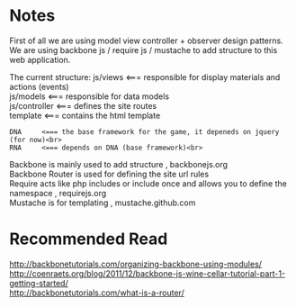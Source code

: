 Notes
=====
First of all we are using model view controller + observer design patterns.<br>
We are using backbone js / require js / mustache to add structure to this web application.

The current structure:
	js/views	<=== responsible for display materials and actions (events)<br>
	js/models 	<=== responsible for data models<br>
	js/controller 	<=== defines the site routes<br>
	template 	<=== contains the html template<br>
	
	DNA		<=== the base framework for the game, it depeneds on jquery (for now)<br>
	RNA		<=== depends on DNA (base framework)<br>


Backbone is mainly used to add structure , backbonejs.org <br>
Backbone Router is used for defining the site url rules<br>
Require acts like php includes or include once and allows you to define the namespace , requirejs.org<br> 
Mustache is for templating , mustache.github.com<br>

Recommended Read
=====
http://backbonetutorials.com/organizing-backbone-using-modules/ <br>
http://coenraets.org/blog/2011/12/backbone-js-wine-cellar-tutorial-part-1-getting-started/ <br>
http://backbonetutorials.com/what-is-a-router/ <br>
